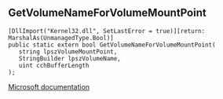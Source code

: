 ## GetVolumeNameForVolumeMountPoint

```
[DllImport("Kernel32.dll", SetLastError = true)][return: MarshalAs(UnmanagedType.Bool)]
public static extern bool GetVolumeNameForVolumeMountPoint(
   string lpszVolumeMountPoint,
   StringBuilder lpszVolumeName,
   uint cchBufferLength
);
```

[Microsoft documentation](https://docs.microsoft.com/en-us/windows/win32/api/fileapi/nf-fileapi-getvolumenameforvolumemountpointw)
